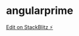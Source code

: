 # angularprime

[Edit on StackBlitz ⚡️](https://stackblitz.com/edit/primeng-multiselect-demo-ygt1ta)